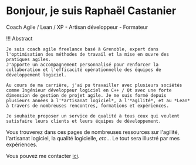 # Bonjour, je suis Raphaël Castanier

Coach Agile / Lean / XP - Artisan développeur - Formateur

!!! Abstract

    Je suis coach agile freelance basé à Grenoble, expert dans l'optimisation des méthodes de travail et la mise en œuvre des pratiques agiles.
    J'apporte un accompagnement personnalisé pour renforcer la collaboration et l'efficacité opérationnelle des équipes de développement logiciel.

    Au cours de ma carrière, j'ai pu travailler avec plusieurs sociétés comme Ingénieur développeur logiciel en C++ / Qt avec une forte dimension de gestion de projet agile. Je me suis formé depuis plusieurs années à l'*artisanat logiciel*, à l'*agilité*, et au *Lean* à travers de nombreuses rencontres, formations et expériences.

    Je souhaite proposer un service de qualité à tous ceux qui veulent satisfaire leurs clients et leurs équipes de développement.

Vous trouverez dans ces pages de nombreuses ressources sur l'agilité, l'artisanat logiciel, la qualité logicielle, *etc*...
Le tout sera illustré par mes expériences.

Vous pouvez me contacter [ici](#todo).
